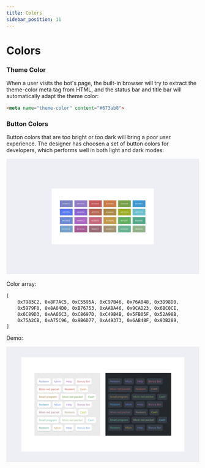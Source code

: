 ```yaml
---
title: Colors
sidebar_position: 11
---
```


# Colors

### Theme Color

When a user visits the bot's page, the built-in browser will try to extract the theme-color meta tag from HTML, and the status bar and title bar will automatically adapt the theme color:

```html
<meta name="theme-color" content="#673ab8">
```

### Button Colors

Button colors that are too bright or too dark will bring a poor user experience. The designer has choosen a set of button colors for developers, which performs well in both light and dark modes:

![Button Colors](./color-app-button.png)

Color array:

```
[
    0x7983C2, 0x8F7AC5, 0xC5595A, 0xC97B46, 0x76A048, 0x3D98D0,
    0x5979F0, 0x8A64D0, 0xB76753, 0xAA8A46, 0x9CAD23, 0x6BC0CE,
    0x6C89D3, 0xAA66C3, 0xC8697D, 0xC49B4B, 0x5FB05F, 0x52A98B,
    0x75A2CB, 0xA75C96, 0x9B6D77, 0xA49373, 0x6AB48F, 0x93B289,
]
```

Demo:

![Button Demo](./color-app-button-preview.png)
